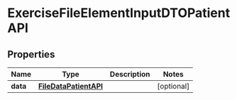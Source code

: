 

# ExerciseFileElementInputDTOPatientAPI


## Properties

| Name | Type | Description | Notes |
|------------ | ------------- | ------------- | -------------|
|**data** | [**FileDataPatientAPI**](FileDataPatientAPI.md) |  |  [optional] |



